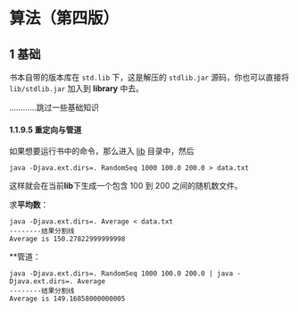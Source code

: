 # 算法（第四版）
## 1 基础
书本自带的版本库在 `std.lib` 下，这是解压的 `stdlib.jar` 源码，你也可以直接将 `lib/stdlib.jar` 加入到 **library** 中去。

............跳过一些基础知识

#### 1.1.9.5 重定向与管道
如果想要运行书中的命令，那么进入 [lib](./lib) 目录中，然后
```
java -Djava.ext.dirs=. RandomSeq 1000 100.0 200.0 > data.txt
```
这样就会在当前**lib**下生成一个包含 100 到 200 之间的随机数文件。

求**平均数**：
```
java -Djava.ext.dirs=. Average < data.txt
--------结果分割线
Average is 150.27822999999998
```

**管道：
```
java -Djava.ext.dirs=. RandomSeq 1000 100.0 200.0 | java -Djava.ext.dirs=. Average
--------结果分割线
Average is 149.16858000000005
```

